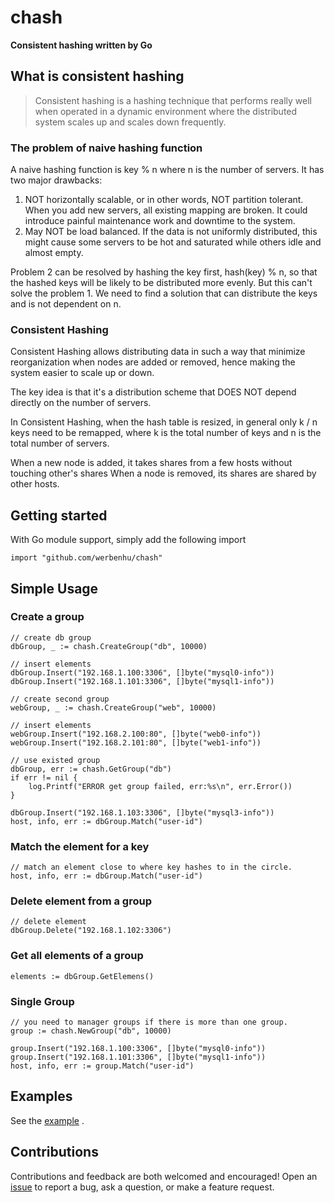 # chash
**Consistent hashing written by Go**

## What is consistent hashing

> Consistent hashing is a hashing technique that performs really well when operated in a dynamic environment where the distributed system scales up and scales down frequently. 

### The problem of naive hashing function

A naive hashing function is key % n where n is the number of servers.
It has two major drawbacks:
1. NOT horizontally scalable, or in other words, NOT partition tolerant. When you add new servers, all existing mapping are broken. It could introduce painful maintenance work and downtime to the system.
2. May NOT be load balanced. If the data is not uniformly distributed, this might cause some servers to be hot and saturated while others idle and almost empty.

Problem 2 can be resolved by hashing the key first, hash(key) % n, so that the hashed keys will be likely to be distributed more evenly. But this can't solve the problem 1. We need to find a solution that can distribute the keys and is not dependent on n.

### Consistent Hashing
Consistent Hashing allows distributing data in such a way that minimize reorganization when nodes are added or removed, hence making the system easier to scale up or down.

The key idea is that it's a distribution scheme that DOES NOT depend directly on the number of servers.

In Consistent Hashing, when the hash table is resized, in general only k / n keys need to be remapped, where k is the total number of keys and n is the total number of servers.

When a new node is added, it takes shares from a few hosts without touching other's shares
When a node is removed, its shares are shared by other hosts.

## Getting started

With Go module support, simply add the following import

`import "github.com/werbenhu/chash"`


## Simple Usage

### Create a group
```
// create db group 
dbGroup, _ := chash.CreateGroup("db", 10000)

// insert elements
dbGroup.Insert("192.168.1.100:3306", []byte("mysql0-info"))
dbGroup.Insert("192.168.1.101:3306", []byte("mysql1-info"))

// create second group
webGroup, _ := chash.CreateGroup("web", 10000)

// insert elements
webGroup.Insert("192.168.2.100:80", []byte("web0-info"))
webGroup.Insert("192.168.2.101:80", []byte("web1-info"))
```

```
// use existed group
dbGroup, err := chash.GetGroup("db")
if err != nil {
    log.Printf("ERROR get group failed, err:%s\n", err.Error())
}

dbGroup.Insert("192.168.1.103:3306", []byte("mysql3-info"))
host, info, err := dbGroup.Match("user-id")
```

### Match the element for a key
```
// match an element close to where key hashes to in the circle.
host, info, err := dbGroup.Match("user-id")
```

### Delete element from a group
```
// delete element
dbGroup.Delete("192.168.1.102:3306")
```

### Get all elements of a group
```
elements := dbGroup.GetElemens()
```

### Single Group
```
// you need to manager groups if there is more than one group.
group := chash.NewGroup("db", 10000)

group.Insert("192.168.1.100:3306", []byte("mysql0-info"))
group.Insert("192.168.1.101:3306", []byte("mysql1-info"))
host, info, err := group.Match("user-id")
```

## Examples
See the [example](example/main.go) .

## Contributions
Contributions and feedback are both welcomed and encouraged! Open an [issue](https://github.com/werbenhu/chash/issues) to report a bug, ask a question, or make a feature request.
